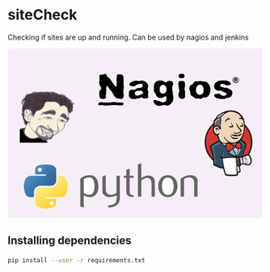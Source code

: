 # siteCheck
Checking if sites are up and running. Can be used by nagios and jenkins

![Python_Nagios_Jenkins_Plugin](assets/python_nagios_jenkins_plugin.png)

## Installing dependencies

```sh
pip install --user -r requirements.txt
```
